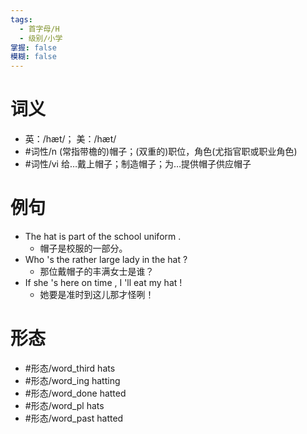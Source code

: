 ```yaml
---
tags:
  - 首字母/H
  - 级别/小学
掌握: false
模糊: false
---
```

# 词义
- 英：/hæt/； 美：/hæt/
- #词性/n  (常指带檐的)帽子；(双重的)职位，角色(尤指官职或职业角色)
- #词性/vi  给…戴上帽子；制造帽子；为…提供帽子供应帽子
# 例句
- The hat is part of the school uniform .
	- 帽子是校服的一部分。
- Who 's the rather large lady in the hat ?
	- 那位戴帽子的丰满女士是谁？
- If she 's here on time , I 'll eat my hat !
	- 她要是准时到这儿那才怪咧！
# 形态
- #形态/word_third hats
- #形态/word_ing hatting
- #形态/word_done hatted
- #形态/word_pl hats
- #形态/word_past hatted
